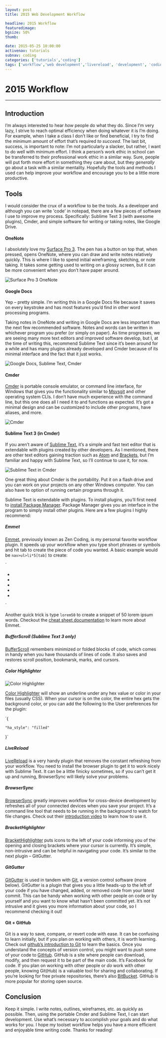 ```yaml
---
layout: post
title: 2015 Web Development Workflow

headline: 2015 Workflow
featuredimage: 
bgsize: 50%
thumb: 

date: 2015-05-25 10:00:00
activenav: tutorials
subnav: coding
categories: ['tutorials','coding']
tags: ['workflow','web development','livereload', 'development', 'coding']
---
```

# 2015 Workflow
---

## Introduction

I’m always interested to hear *how* people do what they do. Since I’m very lazy, I strive to reach optimal efficiency when doing whatever it is I’m doing. For example, when I take a class I don’t like or find beneficial, I try to find the minimum amount of effort that’s required *to succeed*. The last bit, success, is important to note: I’m not particularly a slacker, but rather, I want to do well with minimum effort. I think a person’s work ethic in school can be transferred to their professional work ethic in a similar way. Sure, people will put forth more effort in something they care about, but they *generally* go about a task with a similar mentality. Hopefully the tools and methods I used can help improve your workflow and encourage you to be a little more productive.

## Tools

I would consider the crux of a workflow to be the tools. As a developer and although you can write 'code' in notepad, there are a few pieces of software I use to improve my process. Specifically: Sublime Text 3 (with awesome plugins), Cmder, and simple software for writing or taking notes, like Google Drive.

#### OneNote

I absolutely love my [Surface Pro 3](http://mediaunmasked.com/reviews/computer/surface-pro-3-review/). The pen has a button on top that, when pressed, opens OneNote, where you can draw and write notes relatively quickly. This is where I like to spend initial wireframing, sketching, or note taking. It takes some getting used to writing on a glossy screen, but it can be more convenient when you don’t have paper around.

<img src="http://i.imgur.com/MXPWpJQ.jpg" alt="Surface Pro 3 OneNote">

#### Google Docs

Yep – pretty simple. I’m writing this in a Google Docs file because it saves on every keystroke and has most features you’d find in other word processing programs.

Taking notes in OneNote and writing in Google Docs are less important than the next few recommended software. Notes and words can be written in whichever program you prefer (or simply on paper). As time progresses, we are seeing many more text editors and improved software develop, but I, at the time of writing this, recommend Sublime Text since it’s been around for a while and has many plugins already developed and Cmder because of its minimal interface and the fact that it just works.

<img src="http://i.imgur.com/8HnA4e5.jpg" alt="Google Docs, Sublime Text, Cmder">

#### Cmder

[Cmder](http://gooseberrycreative.com/cmder/) is portable console emulator, or command line interface, for Windows that gives you the functionality similar to [Msysgit](https://msysgit.github.io/) and other operating system CLIs. I don’t have much experience with the command line, but this one does all I need it to and functions as expected. It’s got a minimal design and can be customized to include other programs, have aliases, and more.

<img src="http://i.imgur.com/T1Kom3j.jpg" alt="Cmder">

#### Sublime Text 3 (in Cmder)

If you aren’t aware of [Sublime Text](http://www.sublimetext.com/), it’s a simple and fast text editor that is extendable with plugins created by other developers. As I mentioned, there are other text editors gaining traction such as [Atom](https://atom.io/) and [Brackets](http://brackets.io/), but I’m familiar and happy with Sublime Text, so I’ll continue to use it, for now.

<img src="http://i.imgur.com/BMQH0B5.jpg" alt="Sublime Text in Cmder">

One great thing about Cmder is the portability. Put it on a flash drive and you can work on your projects on any other Windows computer. You can also have to option of running certain programs through it.

Sublime Text is extendable with plugins. To install plugins, you’ll first need to [install Package Manager](https://packagecontrol.io/installation). Package Manager gives you an interface in the program to simply install other plugins. Here are a few plugins I highly recommend:

##### Emmet

[Emmet](http://emmet.io/), previously known as Zen Coding, is my personal favorite workflow plugin. It speeds up your workflow when you type short phrases or symbols and hit tab to create the piece of code you wanted. A basic example would be `nav>ul>li*5[tab]` to create:

`<nav>
	<ul>
		<li></li>
		<li></li>
		<li></li>
		<li></li>
		<li></li>
	</ul>
</nav>`

Another quick trick is type `lorem50` to create a snippet of 50 lorem ipsum words. Checkout the [cheat sheet documentation](http://docs.emmet.io/cheat-sheet/) to learn more about Emmet.

##### BufferScroll (Sublime Text 3 only)

[BufferScroll](https://github.com/titoBouzout/BufferScroll) remembers minimized or folded blocks of code, which comes in handy when you have thousands of lines of code. It also saves and restores scroll position, bookmarsk, marks, and cursors.

##### Color Highlighter

<img src="http://i.imgur.com/08HK1pq.jpg" alt="Color Highlighter">

[Color Highlighter](https://github.com/Monnoroch/ColorHighlighter) will show an underline under any hex value or color in your files (usually CSS). When your cursor is on the color, the entire hex gets the background color, or you can add the following to the User preferences for the plugin:

`{

	"ha_style": "filled"

}`

##### LiveReload

[LiveReload](http://livereload.com/) is a very handy plugin that removes the constant refreshing from your workflow. You need to install the browser plugin to get it to work nicely with Sublime Text. It can be a little finicky sometimes, so if you can’t get it up and running, BrowserSync will likely solve your problems.

##### BrowserSync

[BrowserSync](http://www.browsersync.io/) greatly improves workflow for cross-device development by refreshes all of your connected devices when you save your project. It’s a command line tool that needs to be running in the background to watch for file changes. Check out their [introduction video](http://www.browsersync.io) to learn how to use it.

##### BracketHighlighter

[BracketHighlighter](https://github.com/facelessuser/BracketHighlighter) puts icons to the left of your code informing you of the opening and closing brackets where your cursor is currently. It’s simple, non-intrusive and can be helpful in navigating your code. It’s similar to the next plugin – GitGutter.

##### GitGutter

[GitGutter](https://github.com/jisaacks/GitGutter) is used in tandem with [Git](https://git-scm.com/), a version control software (more below). GitGutter is a plugin that gives you a little heads-up to the left of your code if you have changed, added, or removed code from your latest commit. This can be handy when working with other people on code or by yourself and you want to know what hasn’t been committed yet. It’s not intrusive and it gives you more information about your code, so I recommend checking it out!

#### Git + GitHub

Git is a way to save, compare, or revert code with ease. It can be confusing to learn initially, but if you plan on working with others, it is worth learning. Check out [github’s introduction to Git](https://try.github.io) to learn the basics. Once you understand the concepts of version control, you might want to *push* some of your code to [GitHub](https://github.com/). GitHub is a site where people can download, modify, and then request it to be part of the main code. It’s Facebook for code. If you plan on working with other people or *do* work with other people, knowing Git(Hub) is a valuable tool for sharing and collaborating. If you’re looking for free private repositories, there’s also [BitBucket](https://bitbucket.org/). GitHub is more popular for storing open source.

## Conclusion

Keep it simple. I write notes, outlines, wireframes, etc. as quickly as possible. Then, using the portable Cmder and Sublime Text, I can start development. Use what’s necessary to accomplish your goals and do what works for you. I hope my toolset workflow helps you have a more efficient and enjoyable time writing code. Thanks for reading!
